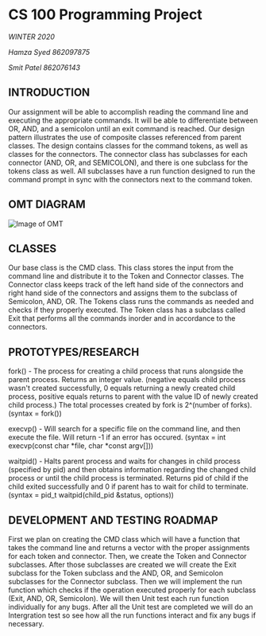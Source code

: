 # CS 100 Programming Project

*WINTER 2020*

*Hamza Syed 862097875*

*Smit Patel 862076143*

## INTRODUCTION
  Our assignment will be able to accomplish reading the command line and executing the appropriate commands. It will be able
  to differentiate between OR, AND, and a semicolon until an exit command is reached. Our design pattern illustrates the use
  of composite classes referenced from parent classes. The design contains classes for the command tokens, as well as classes
  for the connectors. The connector class has subclasses for each connector (AND, OR, and SEMICOLON), and there is one 
  subclass for the tokens class as well. All subclasses have a run function designed to run the command prompt in sync with 
  the connectors next to the command token.
  
  
  ## OMT DIAGRAM
  
  ![Image of OMT](https://github.com/cs100/assignment-linux_gods/blob/master/images/images.png?raw=true)
  
  
  ## CLASSES
    
   Our base class is the CMD class. This class stores the input from the command line and distribute it to the Token
   and Connector classes. The Connector class keeps track of the left hand side of the connectors and right hand side of 
   the connectors and assigns them to the subclass of Semicolon, AND, OR. The Tokens class runs the commands as needed 
   and checks if  they properly executed. The Token class has a subclass called Exit that performs all the commands 
   inorder and in accordance to the connectors.
   
   ## PROTOTYPES/RESEARCH
   fork()    - The process for creating a child process that runs alongside the parent process. Returns an integer value.
               (negative equals child process wasn't created successfully, 0 equals returning a newly created child process,
               positive equals returns to parent with the value ID of newly created child process.) The total processes
               created by fork is 2^(number of forks).
               (syntax = fork())
               
   execvp()  - Will search for a specific file on the command line, and then execute the file. Will return -1 if an 
               error has occured. 
               (syntax = int execvp(const char *file, char *const argv[]))
               
   waitpid() - Halts parent process and waits for changes in child process (specified by pid) and then obtains information
               regarding the changed child process or until the child process is terminated. Returns pid of child if the 
               child exited successfully and 0 if parent has to wait for child to terminate. 
               (syntax = pid_t waitpid(child_pid &status, options))
               
   ## DEVELOPMENT AND TESTING ROADMAP
   First we plan on creating the CMD class which will have a function that takes the command line and returns a vector with the proper 
   assignments for each token and connector. Then, we create the Token and Connector subclasses. After those subclasses are created we 
   will create the Exit subclass for the Token subclass and the AND, OR, and Semicolon subclasses for the Connector subclass. Then we 
   will implement the run function which checks if the operation executed properly for each subclass (Exit, AND, OR, Semicolon). We will 
   then Unit test each run function individually for any bugs. After all the Unit test are completed we will do an Intergration test so 
   see how all the run functions interact and fix any bugs if necessary. 
